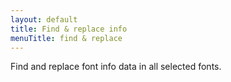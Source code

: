 ```yaml
---
layout: default
title: Find & replace info
menuTitle: find & replace
---
```


Find and replace font info data in all selected fonts.

